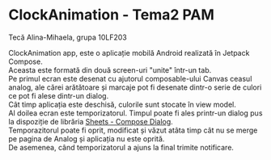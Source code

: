 # ClockAnimation - Tema2 PAM

Tecă Alina-Mihaela, grupa 10LF203

ClockAnimation app, este o aplicație mobilă Android realizată în Jetpack Compose.  
Aceasta este formată din două screen-uri "unite" într-un tab.  
Pe primul ecran este desenat cu ajutorul composable-ului Canvas ceasul analog, ale cărei arătătoare și marcaje pot fi desenate dintr-o serie de culori ce pot fi alese dintr-un dialog.  
Cât timp aplicația este deschisă, culorile sunt stocate în view model.  
Al doilea ecran este temporizatorul. Timpul poate fi ales printr-un dialog pus la dispoziție de librăria [Sheets - Compose Dialog](https://maxkeppeler.notion.site/Sheets-Compose-Dialogs-804f0ebcb2c84b98b7afa5f687295aed).  
Temporazitorul poate fi oprit, modificat și văzut atâta timp cât nu se merge pe pagina de Analog și aplicația nu este oprită.   
De asemenea, când temporizatorul a ajuns la final trimite notificare.  
